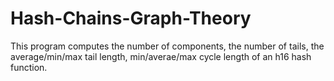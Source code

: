 # Hash-Chains-Graph-Theory

This program computes the number of components, the number of tails, the average/min/max tail length, min/averae/max cycle length of an h16 hash function. 

